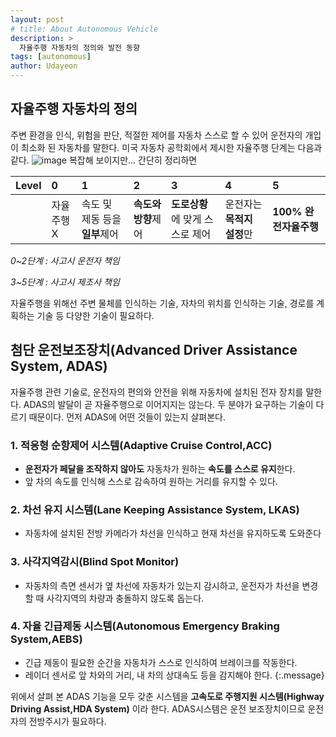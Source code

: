 ```yaml
---
layout: post
# title: About Autonomous Vehicle
description: >
  자율주행 자동차의 정의와 발전 동향
tags: [autonomous]
author: Udayeon
---
```



## 자율주행 자동차의 정의
주변 환경을 인식, 위험을 판단, 적절한 제어를 자동차 스스로 할 수 있어 운전자의 개입이 최소화 된 자동차를 말한다.
미국 자동차 공학회에서 제시한 자율주행 단계는 다음과 같다. 
![image](https://user-images.githubusercontent.com/69246778/124420342-4b1fa800-dd9a-11eb-85f2-26b3986b9d7c.png)
복잡해 보이지만... 간단히 정리하면

|Level| 0 | 1 | 2 | 3 | 4 | 5 |
|:----|:--|:--|:--|:--|:--|:--|
|     |자율주행X|속도 및 제동 등을 **일부**제어|**속도와 방향**제어|**도로상황**에 맞게 스스로 제어|운전자는 **목적지 설정**만|**100% 완전자율주행**|

_0~2단계 : 사고시 운전자 책임_

_3~5단계 : 사고시 제조사 책임_

자율주행을 위해선 주변 물체를 인식하는 기술, 자차의 위치를 인식하는 기술, 경로를 계획하는 기술 등 다양한 기술이 필요하다. 

## 첨단 운전보조장치(Advanced Driver Assistance System, ADAS)
자율주행 관련 기술로, 운전자의 편의와 안전을 위해 자동차에 설치된 전자 장치를 말한다. 
ADAS의 발달이 곧 자율주행으로 이어지지는 않는다. 두 분야가 요구하는 기술이 다르기 때문이다.
먼저 ADAS에 어떤 것들이 있는지 살펴본다.

### 1. 적응형 순항제어 시스템(Adaptive Cruise Control,ACC)
- **운전자가 페달을 조작하지 않아도** 자동차가 원하는 **속도를 스스로 유지**한다.
- 앞 차의 속도를 인식해 스스로 감속하여 원하는 거리를 유지할 수 있다.
### 2. 차선 유지 시스템(Lane Keeping Assistance System, LKAS)
- 자동차에 설치된 전방 카메라가 차선을 인식하고 현재 차선을 유지하도록 도와준다
### 3. 사각지역감시(Blind Spot Monitor)
- 자동차의 측면 센서가 옆 차선에 자동차가 있는지 감시하고, 운전자가 차선을 변경할 때 사각지역의 차량과 충돌하지 않도록 돕는다.
### 4. 자율 긴급제동 시스템(Autonomous Emergency Braking System,AEBS)
- 긴급 제동이 필요한 순간을 자동차가 스스로 인식하여 브레이크를 작동한다. 
- 레이더 센서로 앞 차와의 거리, 내 차의 상대속도 등을 감지해야 한다.
{:.message}

위에서 살펴 본 ADAS 기능을 모두 갖춘 시스템을 **고속도로 주행지원 시스템(Highway Driving Assist,HDA System)** 이라 한다. 
ADAS시스템은 운전 보조장치이므로 운전자의 전방주시가 필요하다.
